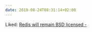 ```yaml
---
date: 2018-08-24T08:31:14+02:00
---
```


Liked: [Redis will remain BSD licensed - <antirez>](http://antirez.com/news/120)
